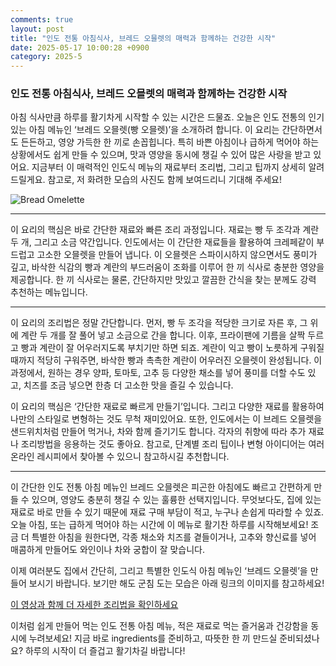 ```yaml
---
comments: true
layout: post
title: "인도 전통 아침식사, 브레드 오믈렛의 매력과 함께하는 건강한 시작"
date: 2025-05-17 10:00:28 +0900
category: 2025-5
---
```


### 인도 전통 아침식사, 브레드 오믈렛의 매력과 함께하는 건강한 시작

아침 식사만큼 하루를 활기차게 시작할 수 있는 시간은 드물죠. 오늘은 인도 전통의 인기 있는 아침 메뉴인 ‘브레드 오믈렛(빵 오믈렛)’을 소개하려 합니다. 이 요리는 간단하면서도 든든하고, 영양 가득한 한 끼로 손꼽힙니다. 특히 바쁜 아침이나 급하게 먹어야 하는 상황에서도 쉽게 만들 수 있으며, 맛과 영양을 동시에 챙길 수 있어 많은 사랑을 받고 있어요. 지금부터 이 매력적인 인도식 메뉴의 재료부터 조리법, 그리고 팁까지 상세히 알려드릴게요. 참고로, 저 화려한 모습의 사진도 함께 보여드리니 기대해 주세요!

![Bread Omelette](https://www.themealdb.com/images/media/meals/hqaejl1695738653.jpg)

---

이 요리의 핵심은 바로 간단한 재료와 빠른 조리 과정입니다. 재료는 빵 두 조각과 계란 두 개, 그리고 소금 약간입니다. 인도에서는 이 간단한 재료들을 활용하여 크레페같이 부드럽고 고소한 오믈렛을 만들어 냅니다. 이 오믈렛은 스파이시하지 않으면서도 풍미가 깊고, 바삭한 식감의 빵과 계란의 부드러움이 조화를 이루어 한 끼 식사로 충분한 영양을 제공합니다. 한 끼 식사로는 물론, 간단하지만 맛있고 깔끔한 간식을 찾는 분께도 강력 추천하는 메뉴입니다.

---

이 요리의 조리법은 정말 간단합니다. 먼저, 빵 두 조각을 적당한 크기로 자른 후, 그 위에 계란 두 개를 잘 풀어 넣고 소금으로 간을 합니다. 이후, 프라이팬에 기름을 살짝 두르고 빵과 계란이 잘 어우러지도록 부치기만 하면 되죠. 계란이 익고 빵이 노릇하게 구워질 때까지 적당히 구워주면, 바삭한 빵과 촉촉한 계란이 어우러진 오믈렛이 완성됩니다. 이 과정에서, 원하는 경우 양파, 토마토, 고추 등 다양한 채소를 넣어 풍미를 더할 수도 있고, 치즈를 조금 넣으면 한층 더 고소한 맛을 즐길 수 있습니다.

이 요리의 핵심은 ‘간단한 재료로 빠르게 만들기’입니다. 그리고 다양한 재료를 활용하여 나만의 스타일로 변형하는 것도 무척 재미있어요. 또한, 인도에서는 이 브레드 오믈렛을 샌드위치처럼 만들어 먹거나, 차와 함께 즐기기도 합니다. 각자의 취향에 따라 추가 재료나 조리방법을 응용하는 것도 좋아요. 참고로, 단계별 조리 팁이나 변형 아이디어는 여러 온라인 레시피에서 찾아볼 수 있으니 참고하시길 추천합니다.

---

이 간단한 인도 전통 아침 메뉴인 브레드 오믈렛은 피곤한 아침에도 빠르고 간편하게 만들 수 있으며, 영양도 충분히 챙길 수 있는 훌륭한 선택지입니다. 무엇보다도, 집에 있는 재료로 바로 만들 수 있기 때문에 재료 구매 부담이 적고, 누구나 손쉽게 따라할 수 있죠. 오늘 아침, 또는 급하게 먹어야 하는 시간에 이 메뉴로 활기찬 하루를 시작해보세요! 조금 더 특별한 아침을 원한다면, 각종 채소와 치즈를 곁들이거나, 고추와 향신료를 넣어 매콤하게 만들어도 와인이나 차와 궁합이 잘 맞습니다.

이제 여러분도 집에서 간단히, 그리고 특별한 인도식 아침 메뉴인 ‘브레드 오믈렛’을 만들어 보시기 바랍니다. 보기만 해도 군침 도는 모습은 아래 링크의 이미지를 참고하세요!

[이 영상과 함께 더 자세한 조리법을 확인하세요](https://aayanshkitchen.com/bread-omelette-recipe-indian-style/)

이처럼 쉽게 만들어 먹는 인도 전통 아침 메뉴, 적은 재료로 먹는 즐거움과 건강함을 동시에 누려보세요! 지금 바로 ingredients를 준비하고, 따뜻한 한 끼 만드실 준비되셨나요? 하루의 시작이 더 즐겁고 활기차길 바랍니다!